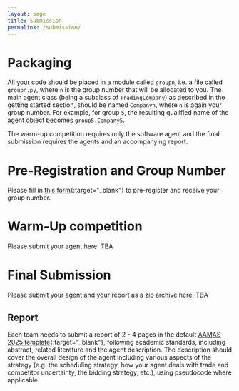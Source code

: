 ```yaml
---
layout: page
title: Submission
permalink: /submission/
---
```


# Packaging

All your code should be placed in a module called `groupn`, i.e. a file called `groupn.py`, where `n` is the group number that will be allocated to you.
The main agent class (being a subclass of `TradingCompany`) as described in the getting started section, should be named `Companyn`, where `n` is again your group number.
For example, for group `5`, the resulting qualified name of the agent object becomes `group5.Company5`.

The warm-up competition requires only the software agent and the final submission requires the agents and an accompanying report.

# Pre-Registration and Group Number

Please fill in [this form](https://forms.office.com/e/FwzZczMtM1){:target="_blank"} to pre-register and receive your group number.

# Warm-Up competition

Please submit your agent here: TBA

# Final Submission

Please submit your agent and your report as a zip archive here: TBA

## Report

Each team needs to submit a report of 2 - 4 pages in the default [AAMAS 2025 template](https://aamas2025.org/index.php/conference/calls/submission-instructions-main-technical-track/){:target="_blank"}, following academic standards, including abstract, related literature and the agent description.
The description should cover the overall design of the agent including various aspects of the strategy (e.g. the scheduling strategy, how your agent deals with trade and competitor uncertainty, the bidding strategy, etc.), using pseudocode where applicable.
